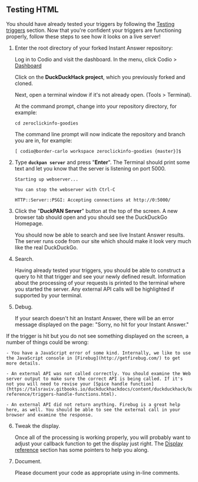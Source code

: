 ## Testing HTML

You should have already tested your triggers by following the [Testing triggers](https://talsraviv.gitbooks.io/duckduckhackdocs/content/duckduckhack/testing-reference/testing-triggers.html) section. Now that you're confident your triggers are functioning properly, follow these steps to see how it looks on a live server!

<!-- /summary -->

1. Enter the root directory of your forked Instant Answer repository:

	Log in to Codio and visit the dashboard. In the menu, click Codio > [Dashboard](https://codio.com/home/projects)
	
	Click on the **DuckDuckHack project**, which you previously forked and cloned.
	
	Next, open a terminal window if it's not already open. (Tools > Terminal).
	
	At the command prompt, change into your repository directory, for example:
	
	```shell
	cd zeroclickinfo-goodies
	```

	The command line prompt will now indicate the repository and branch you are in, for example:
	
	```shell
	[ codio@border-carlo workspace zeroclickinfo-goodies {master}]$
	```

2. Type **`duckpan server`** and press "**Enter**". The Terminal should print some text and let you know that the server is listening on port 5000.

    ```shell
    Starting up webserver...

    You can stop the webserver with Ctrl-C

    HTTP::Server::PSGI: Accepting connections at http://0:5000/
    ```

3. Click the "**DuckPAN Server**" button at the top of the screen. A new browser tab should open and you should see the DuckDuckGo Homepage.	
	
    You should now be able to search and see live Instant Answer results. The server runs code from our site which should make it look very much like the real DuckDuckGo.

4. Search.

    Having already tested your triggers, you should be able to construct a query to hit that trigger and see your newly defined result. Information about the processing of your requests is printed to the terminal where you started the server. Any external API calls will be highlighted if supported by your terminal.

5. Debug.

    If your search doesn't hit an Instant Answer, there will be an error message displayed on the page: "Sorry, no hit for your Instant Answer."

  If the trigger is hit but you do not see something displayed on the screen, a number of things could be wrong:

    - You have a JavaScript error of some kind. Internally, we like to use the JavaScript console in [Firebug](http://getfirebug.com/) to get more details.

    - An external API was not called correctly. You should examine the Web server output to make sure the correct API is being called. If it's not you will need to revise your [Spice handle function](https://talsraviv.gitbooks.io/duckduckhackdocs/content/duckduckhack/backend-reference/triggers-handle-functions.html).

    - An external API did not return anything. Firebug is a great help here, as well. You should be able to see the external call in your browser and examine the response.

6. Tweak the display.

    Once all of the processing is working properly, you will probably want to adjust your callback function to get the display just right. The [Display reference](https://talsraviv.gitbooks.io/duckduckhackdocs/content/duckduckhack/frontend-reference/display-reference.html) section has some pointers to help you along.

7. Document.

    Please document your code as appropriate using in-line comments.
